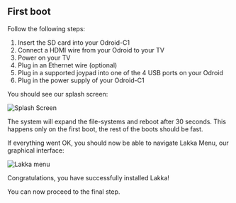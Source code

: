 ## First boot

Follow the following steps:

1.  Insert the SD card into your Odroid-C1
2.  Connect a HDMI wire from your Odroid to your TV
3.  Power on your TV
4.  Plug in an Ethernet wire (optional)
5.  Plug in a supported joypad into one of the 4 USB ports on your Odroid
6.  Plug in the power supply of your Odroid-C1

You should see our splash screen:

![Splash Screen](/images/splash.png)

The system will expand the file-systems and reboot after 30 seconds. This happens only on the first boot, the rest of the boots should be fast.

If everything went OK, you should now be able to navigate Lakka Menu, our graphical interface:

![Lakka menu](/images/lakkamenu.png)

Congratulations, you have successfully installed Lakka!

You can now proceed to the final step.
